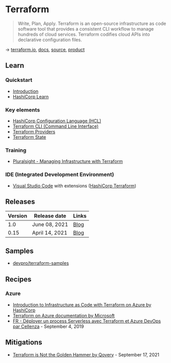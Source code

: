 # Terraform

> Write, Plan, Apply. Terraform is an open-source infrastructure as code software tool that provides a consistent CLI workflow to manage hundreds of cloud services. Terraform codifies cloud APIs into declarative configuration files.

→ [terraform.io](https://www.terraform.io/), [docs](https://www.terraform.io/docs/index.html), [source](https://github.com/hashicorp/terraform), [product](https://www.hashicorp.com/products/terraform/)

## Learn

### Quickstart

- [Introduction](https://developer.hashicorp.com/terraform/intro)
- [HashiCorp Learn](https://developer.hashicorp.com/terraform/tutorials)

### Key elements

- [HashiCorp Configuration Language (HCL)](./hcl.md)
- [Terraform CLI (Command Line Interface)](./terraform-cli.md)
- [Terraform Providers](./terraform-providers.md)
- [Terraform State](https://www.terraform.io/docs/language/state/index.html)

### Training

- [Pluralsight - Managing Infrastructure with Terraform](https://app.pluralsight.com/paths/skills/managing-infrastructure-with-terraform)

### IDE (Integrated Development Environment)

- [Visual Studio Code](https://code.visualstudio.com/) with extensions ([HashiCorp Terraform](https://marketplace.visualstudio.com/items?itemName=HashiCorp.terraform))

## Releases

Version | Release date   | Links
------- | ---------------| -----------------------------------------------------------------------------------------------
1.0     | June 08, 2021  | [Blog](https://www.hashicorp.com/blog/announcing-hashicorp-terraform-1-0-general-availability)
0.15    | April 14, 2021 | [Blog](https://www.hashicorp.com/blog/announcing-hashicorp-terraform-0-15-general-availability)

## Samples

- [devpro/terraform-samples](https://github.com/devpro/terraform-samples)

## Recipes

### Azure

- [Introduction to Infrastructure as Code with Terraform on Azure by HashiCorp](https://learn.hashicorp.com/tutorials/terraform/infrastructure-as-code?in=terraform/azure-get-started)
- [Terraform on Azure documentation by Microsoft](https://docs.microsoft.com/en-us/azure/developer/terraform/)
- [FR - Déployer un process Serverless avec Terraform et Azure DevOps par Cellenza](https://blog.cellenza.com/devops/deployer-un-process-serverless-avec-terraform-et-azure-devops/) - September 4, 2019

## Mitigations

- [Terraform is Not the Golden Hammer by Qovery](https://hub.qovery.com/guides/engineering/terraform-not-the-golden-hammer/) - September 17, 2021

